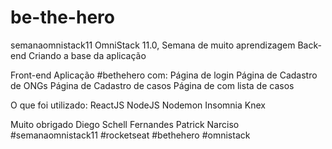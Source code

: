 # be-the-hero
semanaomnistack11
OmniStack 11.0, Semana de muito aprendizagem
Back-end
Criando a base da aplicação 

Front-end
Aplicação #bethehero com:
Página de login
Página de Cadastro de ONGs
Página de Cadastro de casos
Página de com lista de casos

O que foi utilizado:
ReactJS
NodeJS
Nodemon
Insomnia
Knex

Muito obrigado Diego Schell Fernandes Patrick Narciso
#semanaomnistack11 #rocketseat #bethehero #omnistack 
